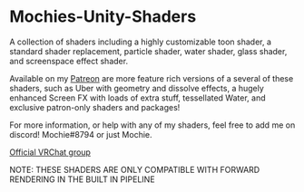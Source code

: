 # Mochies-Unity-Shaders

A collection of shaders including a highly customizable toon shader, a standard shader replacement, particle shader, water shader, glass shader, and screenspace effect shader. 

Available on my [Patreon](https://www.patreon.com/mochieshaders) are more feature rich versions of a several of these shaders, such as Uber with geometry and dissolve effects, a hugely enhanced Screen FX with loads of extra stuff, tessellated Water, and exclusive patron-only shaders and packages!

For more information, or help with any of my shaders, feel free to add me on discord! Mochie#8794 or just Mochie.

[Official VRChat group](https://vrc.group/MOCHIE.7640)

NOTE: THESE SHADERS ARE ONLY COMPATIBLE WITH FORWARD RENDERING IN THE BUILT IN PIPELINE
